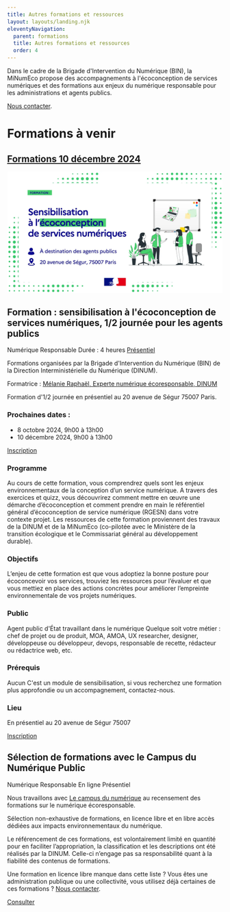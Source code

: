 ```yaml
---
title: Autres formations et ressources
layout: layouts/landing.njk
eleventyNavigation:
  parent: formations
  title: Autres formations et ressources
  order: 4
---
```


<div class="fr-highlight">

Dans le cadre de la Brigade d'Intervention du Numérique (BIN), la MiNumEco propose des accompagnements à l'écoconception de services numériques et des formations aux enjeux du numérique responsable pour les administrations et agents publics.

[Nous contacter](/contact).

</div>

# Formations à venir

<div class="fr-grid-row fr-grid-row--gutters">
  <div class="fr-col-12 fr-col-md-6">
    <div class="fr-card fr-enlarge-link">
      <div class="fr-card__body">
        <h2 class="fr-card__title">
          <a href="/posts/formations2024T4/" class="fr-card__link">Formations 10 décembre 2024</a>
        </h2>
      </div>
      <div class="fr-card__img">
        <img src="/img/formations/formation-ecoconception.webp" alt="">
      </div>
    </div>
  </div>
</div>

## Formation : sensibilisation à l'écoconception de services numériques, 1/2 journée pour les agents publics

<span class="fr-tag">Numérique Responsable</span> <span class="fr-tag">Durée : 4 heures</span> <span class="fr-tag">[Présentiel](https://ecoresponsable.numerique.gouv.fr/agenda/)</span>

Formations organisées par la Brigade d'Intervention du Numérique (BIN) de la Direction Interministérielle du Numérique (DINUM).

Formatrice : <a href="https://fr.linkedin.com/in/melanieraphael" target="_blank" title="Nouvelle fenêtre : Page Linkedin de Mélanie Raphaël">Mélanie Raphaël, Experte numérique écoresponsable, DINUM</a>

Formation d'1/2 journée en présentiel au 20 avenue de Ségur 75007 Paris.

### Prochaines dates :
- 8 octobre 2024, 9h00 à 13h00
- 10 décembre 2024, 9h00 à 13h00

<a href="https://ecoresponsable.numerique.gouv.fr/posts/formulaireinscriptionformations/" class="fr-btn" target="_blank" title="Nouvelle fenêtre : Inscription">Inscription</a>

### Programme
Au cours de cette formation, vous comprendrez quels sont les enjeux environnementaux de la conception d’un service numérique.
A travers des exercices et quizz, vous découvrirez comment mettre en œuvre une démarche d’écoconception et comment prendre en main le référentiel général d’écoconception de service numérique (RGESN) dans votre contexte projet.
Les ressources de cette formation proviennent des travaux de la DINUM et de la MiNumEco (co-pilotée avec le Ministère de la transition écologique et le Commissariat général au développement durable).

### Objectifs
L’enjeu de cette formation est que vous adoptiez la bonne posture pour écoconcevoir vos services, trouviez les ressources pour l’évaluer et que vous mettiez en place des actions concrètes pour améliorer l’empreinte environnementale de vos projets numériques.

### Public
Agent public d'État travaillant dans le numérique
Quelque soit votre métier : chef de projet ou de produit, MOA, AMOA, UX researcher, designer, développeuse ou développeur, devops, responsable de recette, rédacteur ou rédactrice web, etc.

### Prérequis
Aucun
C'est un module de sensibilisation, si vous recherchez une formation plus approfondie ou un accompagnement, contactez-nous.

### Lieu
En présentiel au 20 avenue de Ségur 75007

<a href="https://ecoresponsable.numerique.gouv.fr/posts/formulaireinscriptionformations/" class="fr-btn" target="_blank" title="Nouvelle fenêtre : Inscription">Inscription</a>



## Sélection de formations avec le Campus du Numérique Public

<span class="fr-tag">Numérique Responsable</span> <span class="fr-tag">En ligne</span> <span class="fr-tag">Présentiel</span>

Nous travaillons avec <a href="https://campus.numerique.gouv.fr/catalogue/?themes=1&themes=2" target="_blank" title="Nouvelle fenêtre : Le campus du numérique thématique numérique écoresponsable">Le campus du numérique</a> au recensement des formations sur le numérique écoresponsable.

Sélection non-exhaustive de formations, en licence libre et en libre accès dédiées aux impacts environnementaux du numérique.

Le référencement de ces formations, est volontairement limité en quantité pour en faciliter l’appropriation, la classification et les descriptions ont été réalisés par la DINUM. Celle-ci n’engage pas sa responsabilité quant à la fiabilité des contenus de formations.

Une formation en licence libre manque dans cette liste ? Vous êtes une administration publique ou une collectivité, vous utilisez déjà certaines de ces formations ? [Nous contacter](/contact).

<a href="https://campus.numerique.gouv.fr/catalogue/?themes=1&themes=2" class="fr-btn" target="_blank" title="Nouvelle fenêtre : les formations au numérique responsable sur le campus du numérique public">Consulter</a>
